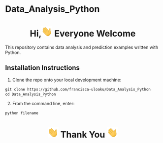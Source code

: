 # Data_Analysis_Python

<h1 align="center"> Hi,<img style="width: 35px;" src="https://raw.githubusercontent.com/ABSphreak/ABSphreak/master/gifs/Hi.gif" alt=""> Everyone Welcome </h1> 

This repository contains data analysis and prediction examples written with Python.

## Installation Instructions

1. Clone the repo onto your local development machine:
```
git clone https://github.com/francisca-uloaku/Data_Analysis_Python
cd Data_Analysis_Python
```

2. From the command line, enter:
```
python filename

```

<h1 align="center"><h1 align="center"> <img style="width: 35px;" src="https://raw.githubusercontent.com/ABSphreak/ABSphreak/master/gifs/Hi.gif" alt=""> Thank You <img style="width: 35px;" src="https://raw.githubusercontent.com/ABSphreak/ABSphreak/master/gifs/Hi.gif" alt=""> </h1>
